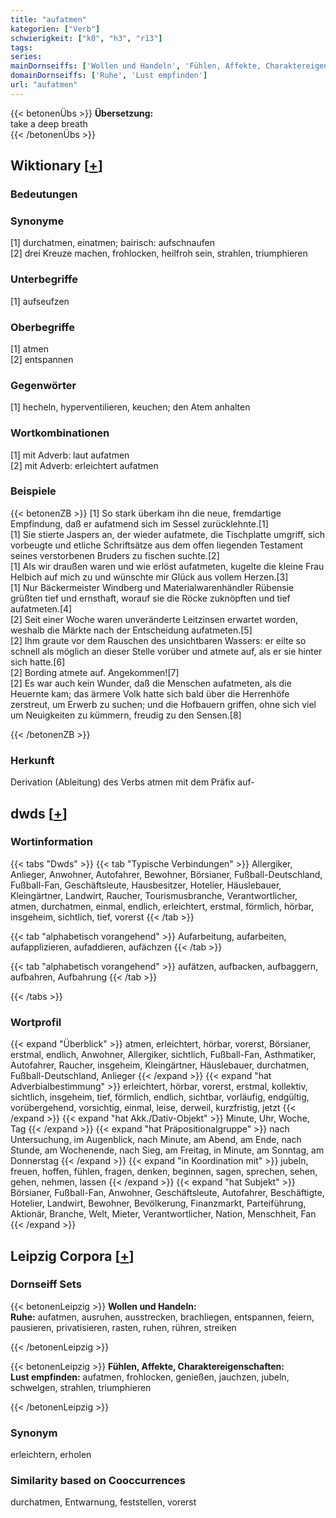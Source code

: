 ```yaml
---
title: "aufatmen"
kategorien: ["Verb"]
schwierigkeit: ["k0", "h3", "r13"]
tags:
series:
mainDornseiffs: ['Wollen und Handeln', 'Fühlen, Affekte, Charaktereigenschaften']
domainDornseiffs: ['Ruhe', 'Lust empfinden']
url: "aufatmen"
---
```


{{< betonenÜbs >}}
**Übersetzung:**  
take a deep breath  
{{< /betonenÜbs >}}

## Wiktionary [[+](https://de.wiktionary.org/wiki/aufatmen)]

### Bedeutungen

### Synonyme
[1] durchatmen, einatmen; bairisch: aufschnaufen  
[2] drei Kreuze machen, frohlocken, heilfroh sein, strahlen, triumphieren  

### Unterbegriffe
[1] aufseufzen  

### Oberbegriffe
[1] atmen  
[2] entspannen  

### Gegenwörter
[1] hecheln, hyperventilieren, keuchen; den Atem anhalten  

### Wortkombinationen
[1] mit Adverb: laut aufatmen  
[2] mit Adverb: erleichtert aufatmen  

### Beispiele
{{< betonenZB >}}
[1] So stark überkam ihn die neue, fremdartige Empfindung, daß er aufatmend sich im Sessel zurücklehnte.[1]  
[1] Sie stierte Jaspers an, der wieder aufatmete, die Tischplatte umgriff, sich vorbeugte und etliche Schriftsätze aus dem offen liegenden Testament seines verstorbenen Bruders zu fischen suchte.[2]  
[1] Als wir draußen waren und wie erlöst aufatmeten, kugelte die kleine Frau Helbich auf mich zu und wünschte mir Glück aus vollem Herzen.[3]  
[1] Nur Bäckermeister Windberg und Materialwarenhändler Rübensie grüßten tief und ernsthaft, worauf sie die Röcke zuknöpften und tief aufatmeten.[4]  
[2] Seit einer Woche waren unveränderte Leitzinsen erwartet worden, weshalb die Märkte nach der Entscheidung aufatmeten.[5]  
[2] Ihm graute vor dem Rauschen des unsichtbaren Wassers: er eilte so schnell als möglich an dieser Stelle vorüber und atmete auf, als er sie hinter sich hatte.[6]  
[2] Bording atmete auf. Angekommen![7]  
[2] Es war auch kein Wunder, daß die Menschen aufatmeten, als die Heuernte kam; das ärmere Volk hatte sich bald über die Herrenhöfe zerstreut, um Erwerb zu suchen; und die Hofbauern griffen, ohne sich viel um Neuigkeiten zu kümmern, freudig zu den Sensen.[8]  

{{< /betonenZB >}}
### Herkunft
Derivation (Ableitung) des Verbs atmen mit dem Präfix auf-  



## dwds [[+](https://www.dwds.de/wb/aufatmen)]

### Wortinformation
{{< tabs "Dwds" >}}
{{< tab "Typische Verbindungen" >}}
Allergiker, Anlieger, Anwohner, Autofahrer, Bewohner, Börsianer, Fußball-Deutschland, Fußball-Fan, Geschäftsleute, Hausbesitzer, Hotelier, Häuslebauer, Kleingärtner, Landwirt, Raucher, Tourismusbranche, Verantwortlicher, atmen, durchatmen, einmal, endlich, erleichtert, erstmal, förmlich, hörbar, insgeheim, sichtlich, tief, vorerst
{{< /tab >}}

{{< tab "alphabetisch vorangehend" >}}
Aufarbeitung, aufarbeiten, aufapplizieren, aufaddieren, aufächzen
{{< /tab >}}

{{< tab "alphabetisch vorangehend" >}}
aufätzen, aufbacken, aufbaggern, aufbahren, Aufbahrung
{{< /tab >}}

{{< /tabs >}}

### Wortprofil
{{< expand "Überblick" >}} atmen, erleichtert, hörbar, vorerst, Börsianer, erstmal, endlich, Anwohner, Allergiker, sichtlich, Fußball-Fan, Asthmatiker, Autofahrer, Raucher, insgeheim, Kleingärtner, Häuslebauer, durchatmen, Fußball-Deutschland, Anlieger {{< /expand >}}
{{< expand "hat Adverbialbestimmung" >}} erleichtert, hörbar, vorerst, erstmal, kollektiv, sichtlich, insgeheim, tief, förmlich, endlich, sichtbar, vorläufig, endgültig, vorübergehend, vorsichtig, einmal, leise, derweil, kurzfristig, jetzt {{< /expand >}}
{{< expand "hat Akk./Dativ-Objekt" >}} Minute, Uhr, Woche, Tag {{< /expand >}}
{{< expand "hat Präpositionalgruppe" >}} nach Untersuchung, im Augenblick, nach Minute, am Abend, am Ende, nach Stunde, am Wochenende, nach Sieg, am Freitag, in Minute, am Sonntag, am Donnerstag {{< /expand >}}
{{< expand "in Koordination mit" >}} jubeln, freuen, hoffen, fühlen, fragen, denken, beginnen, sagen, sprechen, sehen, gehen, nehmen, lassen {{< /expand >}}
{{< expand "hat Subjekt" >}} Börsianer, Fußball-Fan, Anwohner, Geschäftsleute, Autofahrer, Beschäftigte, Hotelier, Landwirt, Bewohner, Bevölkerung, Finanzmarkt, Parteiführung, Aktionär, Branche, Welt, Mieter, Verantwortlicher, Nation, Menschheit, Fan {{< /expand >}}

## Leipzig Corpora [[+](https://corpora.uni-leipzig.de/en/res?word=aufatmen&corpusId=deu_newscrawl-public_2018)]

### Dornseiff Sets
{{< betonenLeipzig >}}
**Wollen und Handeln:**  
**Ruhe:** aufatmen, ausruhen, ausstrecken, brachliegen, entspannen, feiern, pausieren, privatisieren, rasten, ruhen, rühren, streiken  

{{< /betonenLeipzig >}}


{{< betonenLeipzig >}}
**Fühlen, Affekte, Charaktereigenschaften:**  
**Lust empfinden:** aufatmen, frohlocken, genießen, jauchzen, jubeln, schwelgen, strahlen, triumphieren  

{{< /betonenLeipzig >}}

### Synonym
erleichtern, erholen


### Similarity based on Cooccurrences
durchatmen, Entwarnung, feststellen, vorerst

